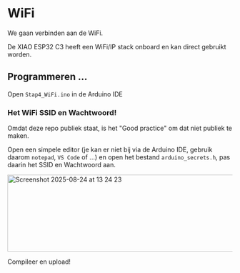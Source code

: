 # WiFi

We gaan verbinden aan de WiFi.

De XIAO ESP32 C3 heeft een WiFi/IP stack onboard en kan direct gebruikt worden.

## Programmeren ...

Open `Stap4_WiFi.ino` in de Arduino IDE

### Het WiFi SSID en Wachtwoord!

Omdat deze repo publiek staat, is het "Good practice" om dat niet publiek te maken.

Open een simpele editor (je kan er niet bij via de Arduino IDE, gebruik daarom `notepad`, `VS Code` of ...) en open het bestand `arduino_secrets.h`, pas daarin het SSID en Wachtwoord aan.

<img width="549" height="172" alt="Screenshot 2025-08-24 at 13 24 23" src="https://github.com/user-attachments/assets/2c41e506-1cc1-4197-891e-92c6e61aaca6" />

Compileer en upload!
